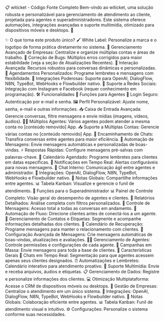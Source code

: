 📋 witicket - Código Fonte Completo
Bem-vindo ao witicket, uma solução robusta e personalizável para gerenciamento de atendimento ao cliente, projetada para agentes e superadministradores. Este sistema oferece automações, integrações avançadas e suporte multimídia, otimizado para dispositivos móveis e desktops. 🚀

✨ O que torna este produto único?
🖌️ White Label: Personalize a marca e o logotipo de forma prática diretamente no sistema.
🏢 Gerenciamento Avançado de Empresas: Centralize e organize múltiplas contas e áreas de trabalho.
🐛 Correção de Bugs: Múltiplos erros corrigidos para maior estabilidade (veja a seção de Atualizações Recentes).
💬 Interação Avançada: Recursos robustos para conversas dinâmicas e personalizadas.
📅 Agendamentos Personalizados: Programe lembretes e mensagens com flexibilidade.
🤖 Integrações Poderosas: Suporte para OpenAI, DialogFlow, N8N, TypeBot, WebHooks e Flowbuilder nativo.
📱 Suporte a Redes Sociais: Integração com Instagram e Facebook (requer conhecimento em programação).
🛠️ Funcionalidades
🔧 Funções para Agentes
🔐 Login Seguro: Autenticação por e-mail e senha.
🖼️ Perfil Personalizável: Ajuste nome, senha, e-mail e outras informações.
📥 Caixa de Entrada Avançada: Gerencie conversas, filtre mensagens e envie mídias (imagens, vídeos, áudios).
🧑‍💼 Múltiplos Agentes: Vários agentes podem atender a mesma conta no [conteúdo removido] App.
📥 Suporte a Múltiplas Contas: Gerencie várias contas no [conteúdo removido] App.
🔄 Encaminhamento de Chats: Transfira conversas entre agentes para maior eficiência.
🤖 Automação de Mensagens: Envie mensagens automáticas e personalizadas de boas-vindas.
⚡ Respostas Rápidas: Configure mensagens pré-salvas com palavras-chave.
📅 Calendário Agendado: Programe lembretes para clientes em datas específicas.
🔔 Notificações em Tempo Real: Alertas configuráveis para novas mensagens.
💬 Chat Interno: Comunicação ágil entre agentes e administrador.
🤖 Integrações: OpenAI, DialogFlow, N8N, TypeBot, WebHooks e Flowbuilder nativo.
📑 Notas Globais: Compartilhe informações entre agentes.
📊 Tabela Kanban: Visualize e gerencie o funil de atendimento.
👑 Funções para o Superadministrador
📊 Painel de Controle Completo: Visão geral do desempenho de agentes e clientes.
📑 Relatórios Detalhados: Análise completa com filtros personalizados.
📩 Controle de Mensagens: Acesso total a todas as conversas em andamento.
🤖 Automação de Fluxo: Direcione clientes antes de conectá-los a um agente.
📇 Gerenciamento de Contatos e Etiquetas: Segmente e acompanhe informações detalhadas dos clientes.
📅 Calendário de Recuperação: Programe mensagens para manter o relacionamento com clientes.
💬 Configuração Avançada de Mensagens: Crie mensagens automáticas de boas-vindas, atualizações e avaliações.
🧑‍💼 Gerenciamento de Agentes: Controle permissões e configurações de cada agente.
📢 Campanhas em Massa: Envie mensagens para toda a base de clientes.
🌟 Características Gerais
💬 Chats em Tempo Real: Segmentação para que agentes acessem apenas seus clientes designados.
⏰ Automatizações e Lembretes: Calendário interativo para atendimento proativo.
📎 Suporte Multimídia: Envie e receba arquivos, áudios e etiquetas.
📋 Gerenciamento de Dados: Registre e personalize informações dos clientes.
💻 Otimização Multiplataforma: Acesse o CRM de dispositivos móveis ou desktops.
🏢 Gestão de Empresas: Centralize o atendimento em um único sistema.
🤖 Integrações: OpenAI, DialogFlow, N8N, TypeBot, WebHooks e Flowbuilder nativo.
📑 Notas Globais: Colaboração eficiente entre agentes.
📊 Tabela Kanban: Funil de atendimento visual e intuitivo.
⚙️ Configurações: Personalize o sistema conforme suas necessidades.
